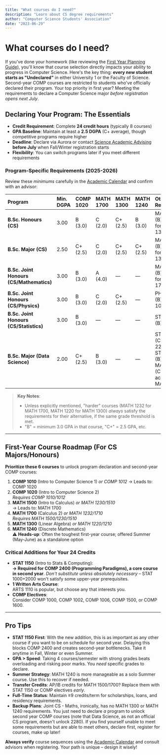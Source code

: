 ```yaml
---
title: "What courses do I need?"
description: "Learn about CS degree requirements"
author: "Computer Science Students' Association"
date: "2023-06-29"
---
```


# What courses do I need?

If you've done your homework (like reviewing the [First Year Planning Guide](https://issuu.com/firstyearcentre/docs/fypg?fr=sZGJmMjYxMDM4MzM)), you'll know that course selection directly impacts your ability to progress in Computer Science. Here's the key thing: **every new student starts as "Undeclared"** in either University 1 or the Faculty of Science. Second-year COMP courses are restricted to students who've officially declared their program. Your top priority in first year? Meeting the requirements to declare a Computer Science major *before registration opens next July*.

## Declaring Your Program: The Essentials
- **Credit Requirement**: Complete **24 credit hours** (typically 8 courses)  
- **GPA Baseline**: Maintain at least a **2.5 DGPA** (C+ average), though competitive programs require higher  
- **Deadline**: Declare via Aurora or contact [Science Academic Advising](https://umanitoba.ca/science/student-experience/academic-advising) **before July** when Fall/Winter registration starts  
- **Flexibility**: You can switch programs later if you meet different requirements  

### Program-Specific Requirements (2025-2026)
Review these *minimums* carefully in the [Academic Calendar](https://umanitoba.ca/calendar) and confirm with an advisor:

| Program                                  | Min. DGPA | COMP 1020 | MATH 1700 | MATH 1300 | MATH 1240 | Other Requirements         |
| :--------------------------------------- | :-------- | :-------- | :-------- | :-------- | :-------- | :------------------------- |
| **B.Sc. Honours (CS)**                   | 3.00      | B (3.0)   | C (2.0)   | C+ (2.5)  | B (3.0)   | MATH 1210 (B) accepted for MATH 1300 |
| **B.Sc. Major (CS)**                     | 2.50      | C+ (2.5)  | C (2.0)   | C+ (2.5)  | C+ (2.5)  | MATH 1210 (B) accepted for MATH 1300 |
| **B.Sc. Joint Honours (CS/Mathematics)** | 3.00      | B (3.0)   | A (4.0)   | —         | —         | MATH 1232 (B) accepted for MATH 1700 |
| **B.Sc. Joint Honours (CS/Physics)**     | 3.00      | B (3.0)   | C (2.0)   | C+ (2.5)  | —         | PHYS 1070 (B) or PHYS 1030 (B+) |
| **B.Sc. Joint Honours (CS/Statistics)**  | 3.00      | B (3.0)   | —         | —         | —         | STAT 2150 (B)              |
| **B.Sc. Major (Data Science)**           | 2.00      | C+ (2.5)  | B (3.0)   | —         | —         | STAT 1150 (C+) or STAT 2220 (C+) or STAT 2000 (B)<br>MATH 1232 (C+) accepted for MATH 1700 |

> **Key Notes**:  
> - Unless explicitly mentioned, "harder" courses (MATH 1232 for MATH 1700, MATH 1220 for MATH 1300) *always* satisfy the requirements for their alternative, if the same grade threshold is met.
> - "B" = minimum 3.0 GPA in that course, "C+" = 2.5 GPA, etc.

---

## First-Year Course Roadmap (For CS Majors/Honours)
**Prioritize these 6 courses** to unlock program declaration and second-year COMP courses:

1. **COMP 1010** (Intro to Computer Science 1) *or COMP 1012*
   → Leads to: COMP 1020  
2. **COMP 1020** (Intro to Computer Science 2)  
   *Requires COMP 1010/1012*  
3. **MATH 1500** (Intro to Calculus) *or MATH 1230/1510*  
   → Leads to: MATH 1700  
4. **MATH 1700** (Calculus 2) *or MATH 1232/1710*  
   *Requires MATH 1500/1230/1510*  
5. **MATH 1300** (Linear Algebra) *or MATH 1220/1210*  
6. **MATH 1240** (Discrete Mathematics)  
   ⚠️ **Heads-up**: Often the toughest first-year course; offered Summer (May-June) as a standalone option  

### Critical Additions for Your 24 Credits
- **STAT 1150** (Intro to Stats & Computing):  
  **→ Required for COMP 2400 (Programming Paradigms), a core course in second year**. *Don't substitute unless absolutely necessary* – STAT 1000+2000 won't satisfy some upper-year prerequisites.  
- **1 Written Arts Course**:  
  ARTS 1110 is popular, but choose any that interests you.  
- **COMP Electives**:  
  Consider COMP 1000, COMP 1002, COMP 1006, COMP 1500, or COMP 1600.  

---

## Pro Tips
- **STAT 1150 First**: With the new addition, this is as important as any other course if you want to be on schedule for second year. Delaying this blocks COMP 2400 and creates second-year bottlenecks. Take it anytime in Fall, Winter or even Summer. 
- **GPA > Speed**: Taking 4 courses/semester with strong grades beats overloading and risking poor marks. You *need* specific grades to declare.  
- **Summer Strategy**: MATH 1240 is more manageable as a solo Summer course. Use this to recover if needed.
- **Transfer Credits**: AP/IB credits for MATH 1500/1700? Replace them with STAT 1150 or COMP electives *early*.  
- **Full-Time Status**: Maintain ≥9 credits/term for scholarships, loans, and residency requirements.
- **Backup Plans**: Joint CS - Maths, ironically, has no MATH 1300 or MATH 1240 requirements. You just need to declare *a* program to unlock second year COMP courses (note that Data Science, as not an official CS program, doesn't unlock 2280). If you find yourself unable to meet some requirements but are able to meet others, declare first, register for courses, make up later!

**Always verify** course sequences using the [Academic Calendar](https://umanitoba.ca/calendar) and consult advisors when registering. Your path is unique – design it wisely!
